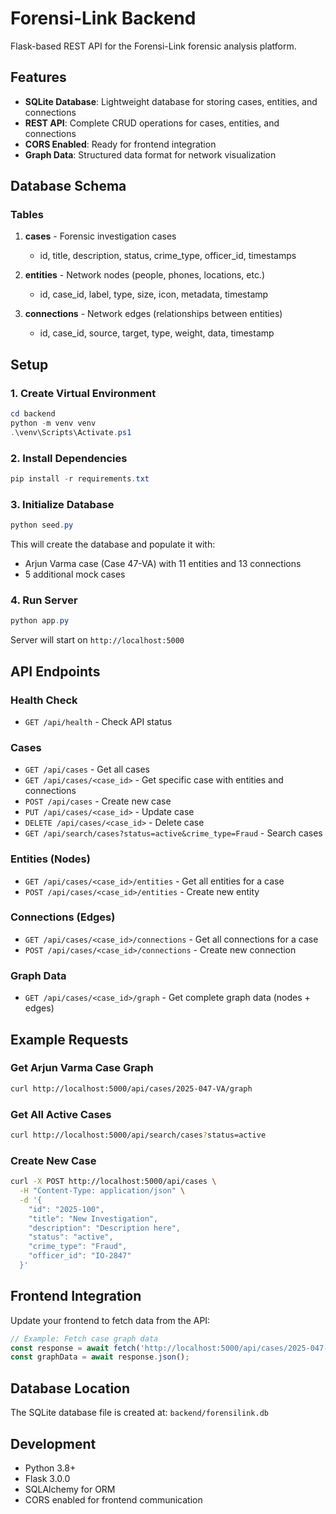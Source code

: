 # Forensi-Link Backend

Flask-based REST API for the Forensi-Link forensic analysis platform.

## Features

- **SQLite Database**: Lightweight database for storing cases, entities, and connections
- **REST API**: Complete CRUD operations for cases, entities, and connections
- **CORS Enabled**: Ready for frontend integration
- **Graph Data**: Structured data format for network visualization

## Database Schema

### Tables

1. **cases** - Forensic investigation cases
   - id, title, description, status, crime_type, officer_id, timestamps

2. **entities** - Network nodes (people, phones, locations, etc.)
   - id, case_id, label, type, size, icon, metadata, timestamp

3. **connections** - Network edges (relationships between entities)
   - id, case_id, source, target, type, weight, data, timestamp

## Setup

### 1. Create Virtual Environment

```powershell
cd backend
python -m venv venv
.\venv\Scripts\Activate.ps1
```

### 2. Install Dependencies

```powershell
pip install -r requirements.txt
```

### 3. Initialize Database

```powershell
python seed.py
```

This will create the database and populate it with:
- Arjun Varma case (Case 47-VA) with 11 entities and 13 connections
- 5 additional mock cases

### 4. Run Server

```powershell
python app.py
```

Server will start on `http://localhost:5000`

## API Endpoints

### Health Check
- `GET /api/health` - Check API status

### Cases
- `GET /api/cases` - Get all cases
- `GET /api/cases/<case_id>` - Get specific case with entities and connections
- `POST /api/cases` - Create new case
- `PUT /api/cases/<case_id>` - Update case
- `DELETE /api/cases/<case_id>` - Delete case
- `GET /api/search/cases?status=active&crime_type=Fraud` - Search cases

### Entities (Nodes)
- `GET /api/cases/<case_id>/entities` - Get all entities for a case
- `POST /api/cases/<case_id>/entities` - Create new entity

### Connections (Edges)
- `GET /api/cases/<case_id>/connections` - Get all connections for a case
- `POST /api/cases/<case_id>/connections` - Create new connection

### Graph Data
- `GET /api/cases/<case_id>/graph` - Get complete graph data (nodes + edges)

## Example Requests

### Get Arjun Varma Case Graph

```bash
curl http://localhost:5000/api/cases/2025-047-VA/graph
```

### Get All Active Cases

```bash
curl http://localhost:5000/api/search/cases?status=active
```

### Create New Case

```bash
curl -X POST http://localhost:5000/api/cases \
  -H "Content-Type: application/json" \
  -d '{
    "id": "2025-100",
    "title": "New Investigation",
    "description": "Description here",
    "status": "active",
    "crime_type": "Fraud",
    "officer_id": "IO-2847"
  }'
```

## Frontend Integration

Update your frontend to fetch data from the API:

```typescript
// Example: Fetch case graph data
const response = await fetch('http://localhost:5000/api/cases/2025-047-VA/graph');
const graphData = await response.json();
```

## Database Location

The SQLite database file is created at: `backend/forensilink.db`

## Development

- Python 3.8+
- Flask 3.0.0
- SQLAlchemy for ORM
- CORS enabled for frontend communication
